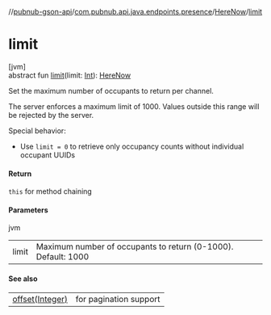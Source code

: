 //[pubnub-gson-api](../../../index.md)/[com.pubnub.api.java.endpoints.presence](../index.md)/[HereNow](index.md)/[limit](limit.md)

# limit

[jvm]\
abstract fun [limit](limit.md)(limit: [Int](https://kotlinlang.org/api/core/kotlin-stdlib/kotlin/-int/index.html)): [HereNow](index.md)

Set the maximum number of occupants to return per channel. 

 The server enforces a maximum limit of 1000. Values outside this range will be rejected by the server. 

 Special behavior: 

- Use `limit = 0` to retrieve only occupancy counts without individual occupant UUIDs

#### Return

`this` for method chaining

#### Parameters

jvm

| | |
|---|---|
| limit | Maximum number of occupants to return (0-1000). Default: 1000 |

#### See also

| | |
|---|---|
| [offset(Integer)](offset.md) | for pagination support |
